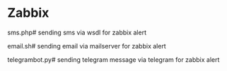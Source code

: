 # Zabbix
<p>sms.php# sending sms via wsdl for zabbix alert  </p>
<p>email.sh# sending email via mailserver for zabbix alert</p>
<p>telegrambot.py# sending telegram message via telegram for zabbix alert</p>

